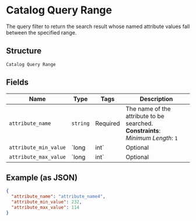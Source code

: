 
# Catalog Query Range

The query filter to return the search result whose named attribute values fall between the specified range.

## Structure

`Catalog Query Range`

## Fields

| Name | Type | Tags | Description |
|  --- | --- | --- | --- |
| `attribute_name` | `string` | Required | The name of the attribute to be searched.<br>**Constraints**: *Minimum Length*: `1` |
| `attribute_min_value` | `long|int` | Optional | The desired minimum value for the search attribute (inclusive). |
| `attribute_max_value` | `long|int` | Optional | The desired maximum value for the search attribute (inclusive). |

## Example (as JSON)

```json
{
  "attribute_name": "attribute_name4",
  "attribute_min_value": 232,
  "attribute_max_value": 114
}
```

